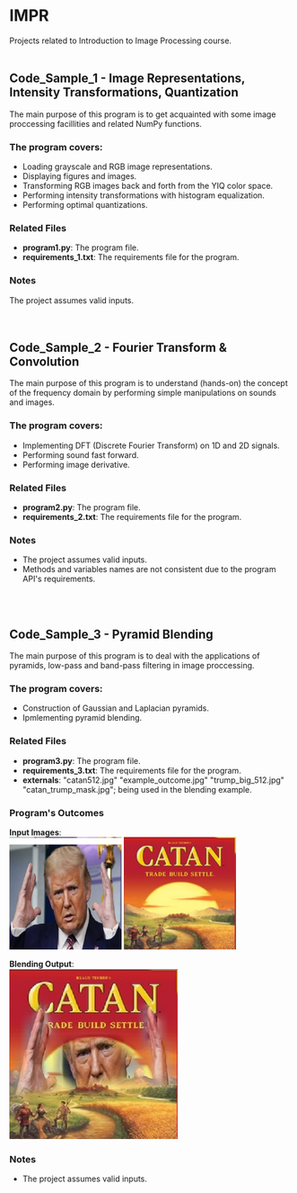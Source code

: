 # IMPR

Projects related to Introduction to Image Processing course.
<br />
<br />

## Code_Sample_1 - Image Representations, Intensity Transformations, Quantization
The main purpose of this program is to get acquainted with some image proccessing facillities and related NumPy functions.

### The program covers:
- Loading grayscale and RGB image representations.
- Displaying figures and images.
- Transforming RGB images back and forth from the YIQ color space.
- Performing intensity transformations with histogram equalization.
- Performing optimal quantizations.

### Related Files
- **program1.py**: The program file.
- **requirements_1.txt**: The requirements file for the program. 

### Notes
The project assumes valid inputs.<br />
 <br />
 <br />
 
## Code_Sample_2 - Fourier Transform & Convolution
The main purpose of this program is to understand (hands-on) the concept of the frequency domain by performing simple manipulations on sounds and images.

### The program covers:
- Implementing DFT (Discrete Fourier Transform) on 1D and 2D signals.
- Performing sound fast forward.
- Performing image derivative.

### Related Files
- **program2.py**: The program file.
- **requirements_2.txt**: The requirements file for the program. 

### Notes
- The project assumes valid inputs.
- Methods and variables names are not consistent due to the program API's requirements. <br />

<br />
 <br />
 
## Code_Sample_3 - Pyramid Blending
The main purpose of this program is to deal with the applications of pyramids, low-pass and band-pass filtering in image proccessing.

### The program covers:
- Construction of Gaussian and Laplacian pyramids.
- Ipmlementing pyramid blending.

### Related Files
- **program3.py**: The program file.
- **requirements_3.txt**: The requirements file for the program. 
- **externals**: "catan512.jpg" "example_outcome.jpg" "trump_big_512.jpg" "catan_trump_mask.jpg"; being used in the blending example.

### Program's Outcomes
**Input Images**: <br />
<img src="Code_Sample_3/externals/trump_big_512.jpg" alt="input1" width="200" class="center"/>
<img src="Code_Sample_3/externals/catan512.jpg" alt="input2" width="200" class="center"/>

**Blending Output**: <br />
<img src="Code_Sample_3/externals/example_outcome.jpg" alt="outcome" width="300" class="center"/>



### Notes
- The project assumes valid inputs.

<br />
